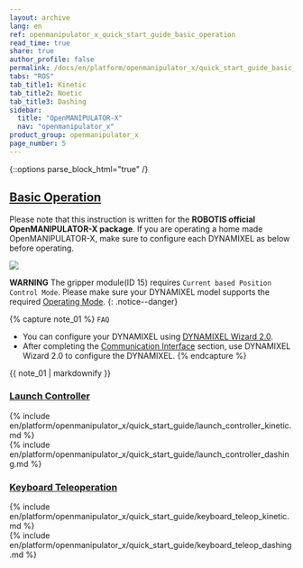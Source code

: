 ```yaml
---
layout: archive
lang: en
ref: openmanipulator_x_quick_start_guide_basic_operation
read_time: true
share: true
author_profile: false
permalink: /docs/en/platform/openmanipulator_x/quick_start_guide_basic_operation/
tabs: "ROS"
tab_title1: Kinetic
tab_title2: Noetic
tab_title3: Dashing
sidebar:
  title: "OpenMANIPULATOR-X"
  nav: "openmanipulator_x"
product_group: openmanipulator_x
page_number: 5
---
```


<div style="counter-reset: h1 4"></div>
<div style="counter-reset: h2 1"></div>

{::options parse_block_html="true" /}

## [Basic Operation](#basic-operation)

Please note that this instruction is written for the **ROBOTIS official OpenMANIPULATOR-X package**. If you are operating a home made OpenMANIPULATOR-X, make sure to configure each DYNAMIXEL as below before operating.

![](/assets/images/platform/openmanipulator_x/OpenManipulator_id_baudrate.png)

**WARNING** The gripper module(ID 15) requires `Current based Position Control Mode`. Please make sure your DYNAMIXEL model supports the required [Operating Mode](https://emanual.robotis.com/docs/en/dxl/x/xm430-w350/#operating-mode11).
{: .notice--danger}

{% capture note_01 %}
`FAQ`
- You can configure your DYNAMIXEL using [DYNAMIXEL Wizard 2.0](/docs/en/software/dynamixel/dynamixel_wizard2/).
- After completing the [Communication Interface](/docs/en/platform/openmanipulator_x/quick_start_guide/#communication-interface) section, use DYNAMIXEL Wizard 2.0 to configure the DYNAMIXEL.
{% endcapture %}
<div class="notice--warning">{{ note_01 | markdownify }}</div>

### [Launch Controller](#launch-controller)

<section data-id="{{ page.tab_title1 }}" class="tab_contents">
{% include en/platform/openmanipulator_x/quick_start_guide/launch_controller_kinetic.md %}
</section>

<section data-id="{{ page.tab_title3 }}" class="tab_contents">
{% include en/platform/openmanipulator_x/quick_start_guide/launch_controller_dashing.md %}
</section>

### [Keyboard Teleoperation](#keyboard-teleoperation)

<section data-id="{{ page.tab_title1 }}" class="tab_contents">
{% include en/platform/openmanipulator_x/quick_start_guide/keyboard_teleop_kinetic.md %}
</section>

<section data-id="{{ page.tab_title3 }}" class="tab_contents">
{% include en/platform/openmanipulator_x/quick_start_guide/keyboard_teleop_dashing.md %}
</section>